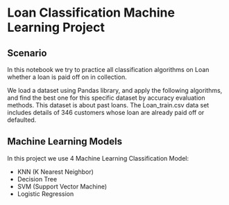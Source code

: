 # Loan Classification Machine Learning Project
## Scenario
In this notebook we try to practice all classification algorithms on Loan whether a loan is paid off on in collection.

We load a dataset using Pandas library, and apply the following algorithms, and find the best one for this specific dataset by accuracy evaluation methods.
This dataset is about past loans. The Loan_train.csv data set includes details of 346 customers whose loan are already paid off or defaulted.

## Machine Learning Models
In this project we use 4 Machine Learning Classification Model:
- KNN (K Nearest Neighbor)
- Decision Tree
- SVM (Support Vector Machine)
- Logistic Regression
